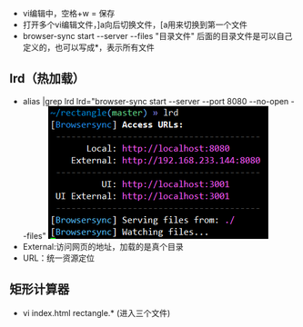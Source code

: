 - vi编辑中，空格+w = 保存
- 打开多个vi编辑文件，]a向后切换文件，[a用来切换到第一个文件
- browser-sync start --server --files   "目录文件"  后面的目录文件是可以自己定义的，也可以写成*，表示所有文件

## lrd（热加载）
- alias |grep lrd
    lrd="browser-sync start --server --port 8080 --no-open --files"
![点击下载](../image/lrd.png)
- External:访问网页的地址，加载的是真个目录
- URL：统一资源定位

## 矩形计算器
- vi index.html rectangle.* (进入三个文件)